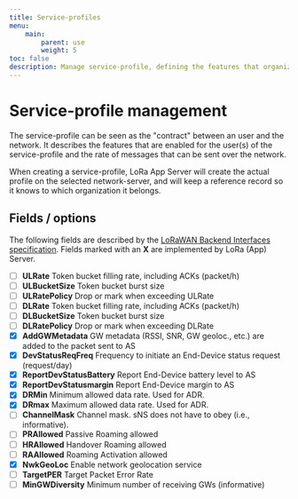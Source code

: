 ```yaml
---
title: Service-profiles
menu:
    main:
        parent: use
        weight: 5
toc: false
description: Manage service-profile, defining the features that organizations are allowed to use on a connected network-server.
---
```


# Service-profile management

The service-profile can be seen as the "contract" between an user and the
network. It describes the features that are enabled for the user(s) of the
service-profile and the rate of messages that can be sent over the network.

When creating a service-profile, LoRa App Server will create the actual
profile on the selected network-server, and will keep a reference record
so it knows to which organization it belongs.

## Fields / options

The following fields are described by the
[LoRaWAN Backend Interfaces specification](https://www.lora-alliance.org/lorawan-for-developers).
Fields marked with an **X** are implemented by LoRa (App) Server.

- [ ] **ULRate** Token bucket filling rate, including ACKs (packet/h)
- [ ] **ULBucketSize** Token bucket burst size
- [ ] **ULRatePolicy** Drop or mark when exceeding ULRate
- [ ] **DLRate** Token bucket filling rate, including ACKs (packet/h)
- [ ] **DLBucketSize** Token bucket burst size
- [ ] **DLRatePolicy** Drop or mark when exceeding DLRate
- [X] **AddGWMetadata** GW metadata (RSSI, SNR, GW geoloc., etc.) are added to the packet sent to AS
- [X] **DevStatusReqFreq** Frequency to initiate an End-Device status request (request/day)
- [X] **ReportDevStatusBattery** Report End-Device battery level to AS
- [X] **ReportDevStatusmargin** Report End-Device margin to AS
- [X] **DRMin** Minimum allowed data rate. Used for ADR.
- [X] **DRmax** Maximum allowed data rate. Used for ADR.
- [ ] **ChannelMask** Channel mask. sNS does not have to obey (i.e., informative).
- [ ] **PRAllowed** Passive Roaming allowed
- [ ] **HRAllowed** Handover Roaming allowed
- [ ] **RAAllowed** Roaming Activation allowed
- [X] **NwkGeoLoc** Enable network geolocation service
- [ ] **TargetPER** Target Packet Error Rate
- [ ] **MinGWDiversity** Minimum number of receiving GWs (informative)
